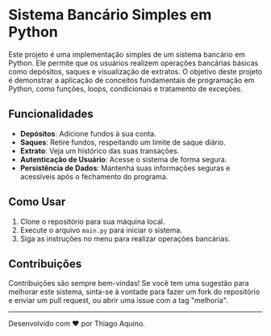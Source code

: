 # Sistema Bancário Simples em Python

Este projeto é uma implementação simples de um sistema bancário em Python. Ele permite que os usuários realizem operações bancárias básicas como depósitos, saques e visualização de extratos. O objetivo deste projeto é demonstrar a aplicação de conceitos fundamentais de programação em Python, como funções, loops, condicionais e tratamento de exceções.

## Funcionalidades

- **Depósitos**: Adicione fundos à sua conta.
- **Saques**: Retire fundos, respeitando um limite de saque diário.
- **Extrato**: Veja um histórico das suas transações.
- **Autenticação de Usuário**: Acesse o sistema de forma segura.
- **Persistência de Dados**: Mantenha suas informações seguras e acessíveis após o fechamento do programa.

## Como Usar

1. Clone o repositório para sua máquina local.
2. Execute o arquivo `main.py` para iniciar o sistema.
3. Siga as instruções no menu para realizar operações bancárias.

## Contribuições

Contribuições são sempre bem-vindas! Se você tem uma sugestão para melhorar este sistema, sinta-se à vontade para fazer um fork do repositório e enviar um pull request, ou abrir uma issue com a tag "melhoria".

---

Desenvolvido com ❤️ por Thiago Aquino.

